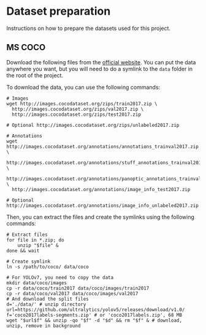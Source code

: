 # Dataset preparation

Instructions on how to prepare the datasets used for this project.

## MS COCO

Download the following files from the [official website](https://cocodataset.org/#home).
You can put the data anywhere you want, but you will need to do a symlink to the `data` folder in the root of the project.

To download the data, you can use the following commands:

```shell
# Images
wget http://images.cocodataset.org/zips/train2017.zip \
  http://images.cocodataset.org/zips/val2017.zip \
  http://images.cocodataset.org/zips/test2017.zip
  
# Optional http://images.cocodataset.org/zips/unlabeled2017.zip

# Annotations
wget http://images.cocodataset.org/annotations/annotations_trainval2017.zip \
  http://images.cocodataset.org/annotations/stuff_annotations_trainval2017.zip \
  http://images.cocodataset.org/annotations/panoptic_annotations_trainval2017.zip \
  http://images.cocodataset.org/annotations/image_info_test2017.zip
  
# Optional http://images.cocodataset.org/annotations/image_info_unlabeled2017.zip
```

Then, you can extract the files and create the symlinks using the following commands:
```shell
# Extract files
for file in *.zip; do
    unzip "$file" &
done && wait

# Create symlink
ln -s /path/to/coco/ data/coco

# For YOLOv7, you need to copy the data
mkdir data/coco/images
cp -r data/coco/train2017 data/coco/images/train2017
cp -r data/coco/val2017 data/coco/images/val2017
# And download the split files
d='./data/' # unzip directory
url=https://github.com/ultralytics/yolov5/releases/download/v1.0/
f='coco2017labels-segments.zip' # or 'coco2017labels.zip', 68 MB
wget "$url$f" && unzip -qo "$f" -d "$d" && rm "$f" & # download, unzip, remove in background
```
